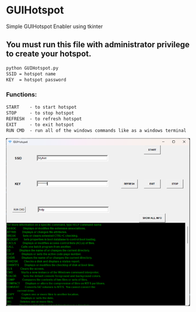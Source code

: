 # GUIHotspot

Simple GUIHotspot Enabler using tkinter


## You must run this file with administrator privilege to create your hotspot.

    python GUIHotspot.py
    SSID = hotspot name
    KEY  = hotspot password

### Functions:

    START    - to start hotspot
    STOP     - to stop hotspot
    REFRESH  - to refresh hotspot
    EXIT     - to exit hotspot
    RUN CMD  - run all of the windows commands like as a windows terminal

![Alt text](https://github.com/Fl0at1ngCaT/GUIHotspot/blob/main/resources/hs.png?raw=true "GUIHotspot")

